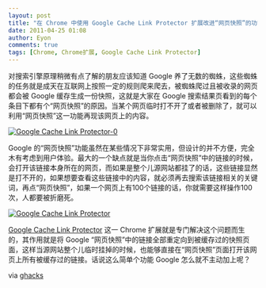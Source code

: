 ```yaml
---
layout: post
title: "在 Chrome 中使用 Google Cache Link Protector 扩展改进“网页快照”的功能"
date: 2011-04-25 01:08
author: Eyon
comments: true
tags: [Chrome, Chrome扩展, Google Cache Link Protector]
---
```

对搜索引擎原理稍微有点了解的朋友应该知道 Google 养了无数的蜘蛛，这些蜘蛛的任务就是成天在互联网上按照一定的规则爬来爬去，被蜘蛛爬过且被收录的网页都会被 Google 缓存生成一份快照，这就是大家在 Google 搜索结果页看到的每个条目下都有个“网页快照”的原因。当某个网页临时打不开了或者被删除了，就可以利用“网页快照”这一功能再现该网页上的内容。

<a href="http://img.chromi.org/2011/04/Google-Cache-Link-Protector-0.png">![](http://img.chromi.org/2011/04/Google-Cache-Link-Protector-0-550x310.png "Google Cache Link Protector-0")</a>

Google 的“网页快照”功能虽然在某些情况下非常实用，但设计的并不方便，完全木有考虑到用户体验。最大的一个缺点就是当你点击“网页快照”中的链接的时候，会打开该链接本身所在的网页，而如果是整个儿源网站都挂了的话，这些链接显然是打不开的，如果想要查看这些链接中的内容，就必须再去搜索该链接相关的关键词，再点“网页快照”，如果一个网页上有100个链接的话，你就需要这样操作100次，人都要被折磨死。

<a href="http://img.chromi.org/2011/04/Google-Cache-Link-Protector.png">![](http://img.chromi.org/2011/04/Google-Cache-Link-Protector-550x302.png "Google Cache Link Protector")</a>

[Google Cache Link Protector](https://chrome.google.com/extensions/detail/joiigeomfncembaeikpogcipaoddddhc) 这一 Chrome 扩展就是专门解决这个问题而生的，其作用就是将 Google “网页快照”中的链接全部重定向到被缓存过的快照页面，这样当源网站整个儿临时挂掉的时候，也能够直接在“网页快照”页面打开该网页上所有被缓存过的链接。话说这么简单个功能 Google 怎么就不主动加上呢？

via [ghacks](http://www.ghacks.net/2011/04/24/google-cache-link-protector-improves-google-caches-functionality-under-chrome/)
